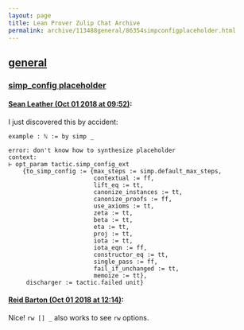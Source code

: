 ```yaml
---
layout: page
title: Lean Prover Zulip Chat Archive 
permalink: archive/113488general/86354simpconfigplaceholder.html
---
```


## [general](index.html)
### [simp_config placeholder](86354simpconfigplaceholder.html)

#### [Sean Leather (Oct 01 2018 at 09:52)](https://leanprover.zulipchat.com/#narrow/stream/113488-general/topic/simp_config%20placeholder/near/134955856):
I just discovered this by accident:

```lean
example : ℕ := by simp _
```

```lean
error: don't know how to synthesize placeholder
context:
⊢ opt_param tactic.simp_config_ext
    {to_simp_config := {max_steps := simp.default_max_steps,
                        contextual := ff,
                        lift_eq := tt,
                        canonize_instances := tt,
                        canonize_proofs := ff,
                        use_axioms := tt,
                        zeta := tt,
                        beta := tt,
                        eta := tt,
                        proj := tt,
                        iota := tt,
                        iota_eqn := ff,
                        constructor_eq := tt,
                        single_pass := ff,
                        fail_if_unchanged := tt,
                        memoize := tt},
     discharger := tactic.failed unit}
```

#### [Reid Barton (Oct 01 2018 at 12:14)](https://leanprover.zulipchat.com/#narrow/stream/113488-general/topic/simp_config%20placeholder/near/134961539):
Nice! `rw [] _` also works to see `rw` options.

